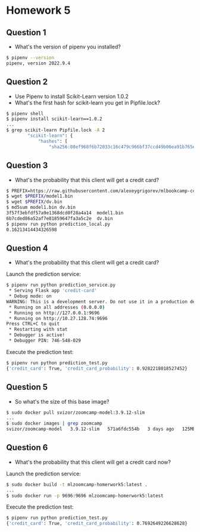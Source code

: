# Homework 5

## Question 1

- What's the version of pipenv you installed?

```bash
$ pipenv --version
pipenv, version 2022.9.4
```

## Question 2

- Use Pipenv to install Scikit-Learn version 1.0.2
- What's the first hash for scikit-learn you get in Pipfile.lock?

```bash
$ pipenv shell
$ pipenv install scikit-learn==1.0.2
...
$ grep scikit-learn Pipfile.lock -A 2
        "scikit-learn": {
            "hashes": [
                "sha256:08ef968f6b72033c16c479c966bf37ccd49b06ea91b765e1cc27afefe723920b",
```

## Question 3

- What's the probability that this client will get a credit card?

```bash
$ PREFIX=https://raw.githubusercontent.com/alexeygrigorev/mlbookcamp-code/master/course-zoomcamp/cohorts/2022/05-deployment/homework
$ wget $PREFIX/model1.bin
$ wget $PREFIX/dv.bin
$ md5sum model1.bin dv.bin
3f57f3ebfdf57a9e1368dcd0f28a4a14  model1.bin
6b7cded86a52af7e81859647fa3a5c2e  dv.bin
$ pipenv run python prediction_local.py
0.16213414434326598
```

## Question 4

- What's the probability that this client will get a credit card?

Launch the prediction service:

```bash
$ pipenv run python prediction_service.py
 * Serving Flask app 'credit-card'
 * Debug mode: on
WARNING: This is a development server. Do not use it in a production deployment. Use a production WSGI server instead.
 * Running on all addresses (0.0.0.0)
 * Running on http://127.0.0.1:9696
 * Running on http://10.27.128.74:9696
Press CTRL+C to quit
 * Restarting with stat
 * Debugger is active!
 * Debugger PIN: 746-548-029
```

Execute the prediction test:

```bash
$ pipenv run python prediction_test.py
{'credit_card': True, 'credit_card_probability': 0.9282218018527452}
```

## Question 5

- So what's the size of this base image?

```bash
$ sudo docker pull svizor/zoomcamp-model:3.9.12-slim
...
$ sudo docker images | grep zoomcamp
svizor/zoomcamp-model   3.9.12-slim   571a6fdc554b   3 days ago   125MB
```

## Question 6

- What's the probability that this client will get a credit card now?

Launch the prediction service:

```bash
$ sudo docker build -t mlzoomcamp-homerwork5:latest .
...
$ sudo docker run -p 9696:9696 mlzoomcamp-homerwork5:latest
```

Execute the prediction test:

```bash
$ pipenv run python prediction_test.py
{'credit_card': True, 'credit_card_probability': 0.7692649226628628}
```

